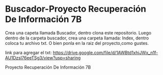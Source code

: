 # Buscador-Proyecto Recuperación De Información 7B 
Crea una capeta llamada Buscador, dentro clona este repositorio. Luego dentro de la carpeta buscador, crea una carpeta llamada: Index, dentro coloca tu archivo txt. 
O bien ponla en la raiz del proyecto,como gustes. 

link para agregar el txt: https://drive.google.com/file/d/1AWBtd1xhiJWx_n1f-AU1Dzsl76eeTSg3/view?usp=sharing

Proyecto Recuperación De Información 7B 
